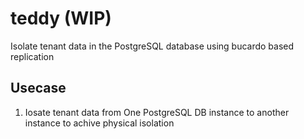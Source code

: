 # teddy (WIP)
Isolate tenant data in the PostgreSQL database using bucardo based replication 

## Usecase 
1. Iosate tenant data from One PostgreSQL DB instance to another instance to achive physical isolation
